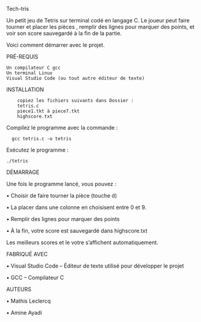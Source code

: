 Tech-tris

Un petit jeu de Tetris sur terminal codé en langage C. Le joueur peut faire tourner et placer les pièces
, remplir des lignes pour marquer des points, et voir son score sauvegardé à la fin de la partie.

Voici comment démarrer avec le projet.

PRÉ-REQUIS

    Un compilateur C gcc
    Un terminal Linux
    Visual Studio Code (ou tout autre éditeur de texte)


INSTALLATION

        copiez les fichiers suivants dans Dossier :
        tetris.c
        piece1.tkt à piece7.tkt
        highscore.txt


Compilez le programme avec la commande :

      gcc tetris.c -o tetris

Exécutez le programme :

    ./tetris


DÉMARRAGE


Une fois le programme lancé, vous pouvez :

 • Choisir de faire tourner la pièce (touche d)

 • La placer dans une colonne en choisisent entre 0 et 9.

 • Remplir des lignes pour marquer des points

 • À la fin, votre score est sauvegardé dans highscore.txt


Les meilleurs scores et le votre s’affichent automatiquement.


FABRIQUÉ AVEC

 • Visual Studio Code – Éditeur de texte utilisé pour développer le projet

 • GCC – Compilateur C


AUTEURS

 • Mathis Leclercq

 • Amine Ayadi
